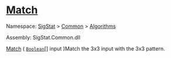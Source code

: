 # [Match](./PatternMatching3x3-100664165.md)

Namespace: [SigStat]() > [Common](./../../README.md) > [Algorithms](./../README.md)

Assembly: SigStat.Common.dll

[Match](./PatternMatching3x3-100664165.md) ( [`Boolean`](https://docs.microsoft.com/en-us/dotnet/api/System.Boolean)[] input )Match the 3x3 input with the 3x3 pattern.
